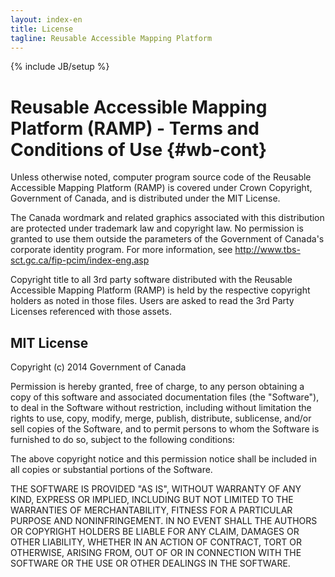 ```yaml
---
layout: index-en
title: License
tagline: Reusable Accessible Mapping Platform
---
```

{% include JB/setup %}

# Reusable Accessible Mapping Platform (RAMP) - Terms and Conditions of Use {#wb-cont}

Unless otherwise noted, computer program source code of the Reusable Accessible Mapping Platform (RAMP) is covered under Crown Copyright, Government of Canada, and is distributed under the MIT License.

The Canada wordmark and related graphics associated with this distribution are protected under trademark law and copyright law. No permission is granted to use them outside the parameters of the Government of Canada's corporate identity program. For more information, see <http://www.tbs-sct.gc.ca/fip-pcim/index-eng.asp>

Copyright title to all 3rd party software distributed with the Reusable Accessible Mapping Platform (RAMP) is held by the respective copyright holders as noted in those files. Users are asked to read the 3rd Party Licenses referenced with those assets.

## MIT License

Copyright (c) 2014 Government of Canada

Permission is hereby granted, free of charge, to any person obtaining a copy of this software and associated documentation files (the "Software"), to deal in the Software without restriction, including without limitation the rights to use, copy, modify, merge, publish, distribute, sublicense, and/or sell copies of the Software, and to permit persons to whom the Software is furnished to do so, subject to the following conditions:

The above copyright notice and this permission notice shall be included in all copies or substantial portions of the Software.

THE SOFTWARE IS PROVIDED "AS IS", WITHOUT WARRANTY OF ANY KIND, EXPRESS OR IMPLIED, INCLUDING BUT NOT LIMITED TO THE WARRANTIES OF MERCHANTABILITY, FITNESS FOR A PARTICULAR PURPOSE AND NONINFRINGEMENT. IN NO EVENT SHALL THE AUTHORS OR COPYRIGHT HOLDERS BE LIABLE FOR ANY CLAIM, DAMAGES OR OTHER LIABILITY, WHETHER IN AN ACTION OF CONTRACT, TORT OR OTHERWISE, ARISING FROM, OUT OF OR IN CONNECTION WITH THE SOFTWARE OR THE USE OR OTHER DEALINGS IN THE SOFTWARE.